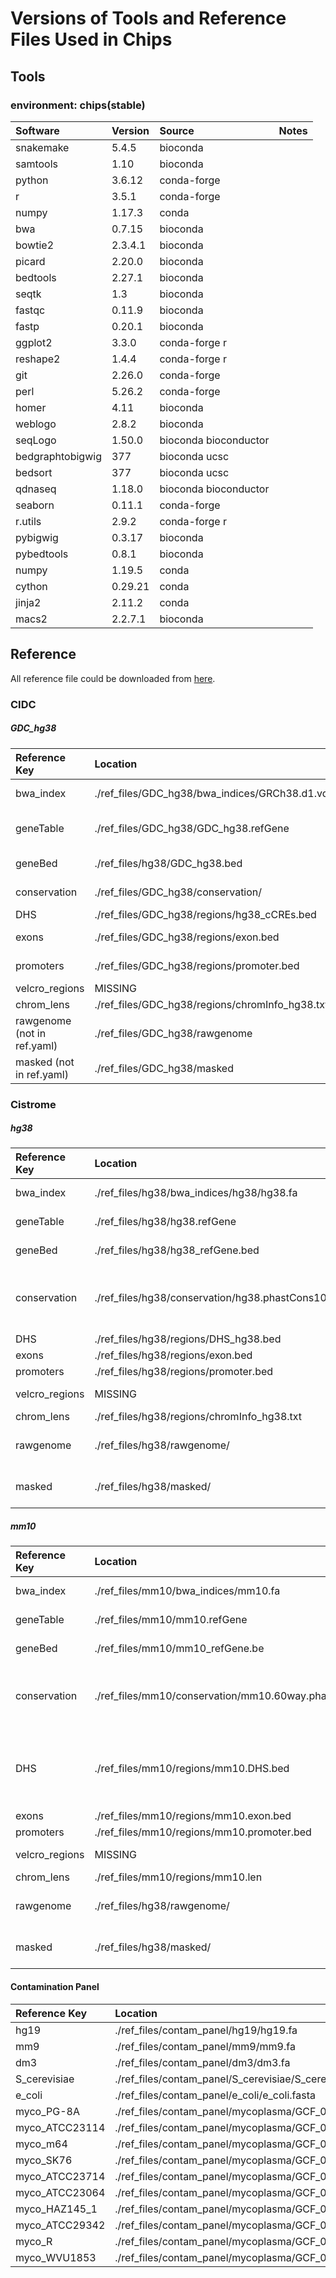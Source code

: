 # Versions of Tools and Reference Files Used in Chips

## Tools

### environment: chips(stable)

| Software         | Version | Source                | Notes |
|:-----------------|:--------|:----------------------|:------|
| snakemake        | 5.4.5   | bioconda              |       |
| samtools         | 1.10    | bioconda              |       |
| python           | 3.6.12  | conda-forge           |       |
| r                | 3.5.1   | conda-forge           |       |
| numpy            | 1.17.3  | conda                 |       |
| bwa              | 0.7.15  | bioconda              |       |
| bowtie2          | 2.3.4.1 | bioconda              |       |
| picard           | 2.20.0  | bioconda              |       |
| bedtools         | 2.27.1  | bioconda              |       |
| seqtk            | 1.3     | bioconda              |       |
| fastqc           | 0.11.9  | bioconda              |       |
| fastp            | 0.20.1  | bioconda              |       |
| ggplot2          | 3.3.0   | conda-forge r         |       |
| reshape2         | 1.4.4   | conda-forge r         |       |
| git              | 2.26.0  | conda-forge           |       |
| perl             | 5.26.2  | conda-forge           |       |
| homer            | 4.11    | bioconda              |       |
| weblogo          | 2.8.2   | bioconda              |       |
| seqLogo          | 1.50.0  | bioconda bioconductor |       |
| bedgraphtobigwig | 377     | bioconda ucsc         |       |
| bedsort          | 377     | bioconda ucsc         |       |
| qdnaseq          | 1.18.0  | bioconda bioconductor |       |
| seaborn          | 0.11.1  | conda-forge           |       |
| r.utils          | 2.9.2   | conda-forge r         |       |
| pybigwig         | 0.3.17  | bioconda              |       |
| pybedtools       | 0.8.1   | bioconda              |       |
| numpy            | 1.19.5  | conda                 |       |
| cython           | 0.29.21 | conda                 |       |
| jinja2           | 2.11.2  | conda                 |       |
| macs2            | 2.2.7.1 | bioconda              |       |


## Reference

All reference file could be downloaded from [here](http://cistrome.org/~xindong/chips_reference_files/).

### CIDC

##### GDC_hg38

| Reference Key               | Location                                          | Version        | Source                                                                                  | Notes                           |
|:----------------------------|:--------------------------------------------------|:---------------|:----------------------------------------------------------------------------------------|:--------------------------------|
| bwa_index                   | ./ref_files/GDC_hg38/bwa_indices/GRCh38.d1.vd1.fa | GRCh38         | https://gdc.cancer.gov/about-data/data-harmonization-and-generation/gdc-reference-files | GDC.h38.d1.vd1 BWA Index Files  |
| geneTable                   | ./ref_files/GDC_hg38/GDC_hg38.refGene             | GENCODE v22    | Download from UCSC genome table browser                                                 | used for calculate ceas and CNV |
| geneBed                     | ./ref_files/hg38/GDC_hg38.bed                     | GENCODE v22    | reformat gtf by cidc_chips/static/scripts/GtfToBed.py                                   | used for calculating RP         |
| conservation                | ./ref_files/GDC_hg38/conservation/                | GRCh38, 100way | https://hgdownload.soe.ucsc.edu/goldenPath/hg38/phastCons100way/                        |                                 |
| DHS                         | ./ref_files/GDC_hg38/regions/hg38_cCREs.bed       |                | cCRE regions from ENCODE Project                                                        |                                 |
| exons                       | ./ref_files/GDC_hg38/regions/exon.bed             | GENCODE v22    | extract from geneTable                                                                  |                                 |
| promoters                   | ./ref_files/GDC_hg38/regions/promoter.bed         | GENCODE v22    | extract from geneTable                                                                  |                                 |
| velcro_regions              | MISSING                                           | -              | -                                                                                       | Blacklist Region                |
| chrom_lens                  | ./ref_files/GDC_hg38/regions/chromInfo_hg38.txt   |                | extract from rawgenome by `samtools faidx`                                              |                                 |
| rawgenome (not in ref.yaml) | ./ref_files/GDC_hg38/rawgenome                    |                | split rawgenome into each chromosome                                                    | required by MDSeqPos            |
| masked (not in ref.yaml)    | ./ref_files/GDC_hg38/masked                       |                |                                                                                         | required by MDSeqPos            |

### Cistrome

##### hg38

| Reference Key  | Location                                              | Version      | Source                                                                           | MD5 | Notes                              |
|:---------------|:------------------------------------------------------|:-------------|:---------------------------------------------------------------------------------|:----|:-----------------------------------|
| bwa_index      | ./ref_files/hg38/bwa_indices/hg38/hg38.fa             | hg38         | http://hgdownload.cse.ucsc.edu/goldenPath/hg38/bigZips/hg38.chromFa.tar.gz       |     | use bwa to build index             |
| geneTable      | ./ref_files/hg38/hg38.refGene                         | refseq hg38  | refseq from UCSC table browser                                                   |     | Calculate RP                       |
| geneBed        | ./ref_files/hg38/hg38_refGene.bed                     | refseq hg38  | reformat feature table by cidc_chips/static/scripts/FeatureTableToBed.py         |     |                                    |
| conservation   | ./ref_files/hg38/conservation/hg38.phastCons100way.bw | hg38, 100way | https://hgdownload.soe.ucsc.edu/goldenPath/hg38/phastCons100way/                 |     | Previous using 7way in Cistrome DB |
| DHS            | ./ref_files/hg38/regions/DHS_hg38.bed                 |              | Union DHS regions from Cistrome DB                                               |     |                                    |
| exons          | ./ref_files/hg38/regions/exon.bed                     |              | extract from geneTable                                                           |     |                                    |
| promoters      | ./ref_files/hg38/regions/promoter.bed                 |              | extract from geneTable                                                           |     |                                    |
| velcro_regions | MISSING                                               | -            | -                                                                                |     | Blacklist Region                   |
| chrom_lens     | ./ref_files/hg38/regions/chromInfo_hg38.txt           |              | UCSC table browser                                                               |     |                                    |
| rawgenome      | ./ref_files/hg38/rawgenome/                           |              | http://hgdownload.cse.ucsc.edu/goldenPath/hg38/bigZips/hg38.chromFa.tar.gz       |     | required by MDSeqPos               |
| masked         | ./ref_files/hg38/masked/                              |              | http://hgdownload.cse.ucsc.edu/goldenPath/hg38/bigZips/hg38.chromFaMasked.tar.gz |     | required by MDSeqPos               |


##### mm10

| Reference Key  | Location                                              | Version     | Source                                                                      | MD5 | Notes                                               |
|:---------------|:------------------------------------------------------|:------------|:----------------------------------------------------------------------------|:----|:----------------------------------------------------|
| bwa_index      | ./ref_files/mm10/bwa_indices/mm10.fa                  | mm10        | http://hgdownload.cse.ucsc.edu/goldenpath/mm10/bigZips/chromFa.tar.gz       |     | use bwa to build index                              |
| geneTable      | ./ref_files/mm10/mm10.refGene                         | refseq mm10 | refseq from UCSC table browser                                              |     | Calculate RP                                        |
| geneBed        | ./ref_files/mm10/mm10_refGene.be                      | refseq mm10 | reformat feature table by cidc_chips/static/scripts/FeatureTableToBed.py    |     |                                                     |
| conservation   | ./ref_files/mm10/conservation/mm10.60way.phastCons.bw | mm10, 60way |                                                                             |     | Previous using 60way in Cistrome DB                 |
| DHS            | ./ref_files/mm10/regions/mm10.DHS.bed                 |             | Union DHS regions from Cistrome DB                                          |     | merging all the peaks of DNase-seq data from ENCODE |
| exons          | ./ref_files/mm10/regions/mm10.exon.bed                |             | extract from geneTable                                                      |     |                                                     |
| promoters      | ./ref_files/mm10/regions/mm10.promoter.bed            |             | extract from geneTable                                                      |     |                                                     |
| velcro_regions | MISSING                                               | -           | -                                                                           |     | Blacklist Region                                    |
| chrom_lens     | ./ref_files/mm10/regions/mm10.len                     |             | UCSC table browser                                                          |     |                                                     |
| rawgenome      | ./ref_files/hg38/rawgenome/                           |             | http://hgdownload.cse.ucsc.edu/goldenpath/mm10/bigZips/chromFa.tar.gz       |     | required by MDSeqPos                                |
| masked         | ./ref_files/hg38/masked/                              |             | http://hgdownload.cse.ucsc.edu/goldenpath/mm10/bigZips/chromFaMasked.tar.gz |     | required by MDSeqPos                                |

#### Contamination Panel

| Reference Key  | Location                                                                          | Version | Source | MD5 | Notes |
|:---------------|:----------------------------------------------------------------------------------|:--------|:-------|:----|:------|
| hg19           | ./ref_files/contam_panel/hg19/hg19.fa                                             |         |        |     |       |
| mm9            | ./ref_files/contam_panel/mm9/mm9.fa                                               |         |        |     |       |
| dm3            | ./ref_files/contam_panel/dm3/dm3.fa                                               |         |        |     |       |
| S_cerevisiae   | ./ref_files/contam_panel/S_cerevisiae/S_cerevisiae.fa                             |         |        |     |       |
| e_coli         | ./ref_files/contam_panel/e_coli/e_coli.fasta                                      |         |        |     |       |
| myco_PG-8A     | ./ref_files/contam_panel/mycoplasma/GCF_000018785.1_ASM1878v1/myco_PG-8A.fna      |         |        |     |       |
| myco_ATCC23114 | ./ref_files/contam_panel/mycoplasma/GCF_000085865.1_ASM8586v1/myco_ATCC23114.fna  |         |        |     |       |
| myco_m64       | ./ref_files/contam_panel/mycoplasma/GCF_000186005.1_ASM18600v1/myco_m64.fna       |         |        |     |       |
| myco_SK76      | ./ref_files/contam_panel/mycoplasma/GCF_000313635.1_ASM31363v1/myco_SK76.fna      |         |        |     |       |
| myco_ATCC23714 | ./ref_files/contam_panel/mycoplasma/GCF_000420105.1_ASM42010v1/myco_ATCC23714.fna |         |        |     |       |
| myco_ATCC23064 | ./ref_files/contam_panel/mycoplasma/GCF_000485555.1_ASM48555v1/myco_ATCC23064.fna |         |        |     |       |
| myco_HAZ145_1  | ./ref_files/contam_panel/mycoplasma/GCF_001547975.1_ASM154797v1/myco_HAZ145_1.fna |         |        |     |       |
| myco_ATCC29342 | ./ref_files/contam_panel/mycoplasma/GCF_000027345.1_ASM2734v1/myco_ATCC29342.fna  |         |        |     |       |
| myco_R         | ./ref_files/contam_panel/mycoplasma/GCF_000092585.1_ASM9258v1/myco_R.fna          |         |        |     |       |
| myco_WVU1853   | ./ref_files/contam_panel/mycoplasma/GCF_000969765.1_ASM96976v1/myco_WVU1853.fna   |         |        |     |       |
